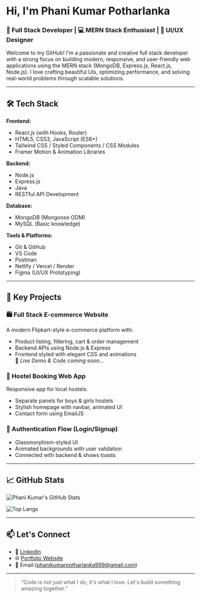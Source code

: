 #  Hi, I'm Phani Kumar Potharlanka

### 🚀 Full Stack Developer | 💻 MERN Stack Enthusiast | 🎨 UI/UX Designer

Welcome to my GitHub! I'm a passionate and creative full stack developer with a strong focus on building modern, responsive, and user-friendly web applications using the MERN stack (MongoDB, Express.js, React.js, Node.js). I love crafting beautiful UIs, optimizing performance, and solving real-world problems through scalable solutions.

---

## 🛠️ Tech Stack

**Frontend:**
- React.js (with Hooks, Router)
- HTML5, CSS3, JavaScript (ES6+)
- Tailwind CSS / Styled Components / CSS Modules
- Framer Motion & Animation Libraries

**Backend:**
- Node.js
- Express.js
- Java
- RESTful API Development

**Database:**
- MongoDB (Mongoose ODM)
- MySQL (Basic knowledge)

**Tools & Platforms:**
- Git & GitHub
- VS Code
- Postman
- Netlify / Vercel / Render
- Figma (UI/UX Prototyping)

---

## 🌟 Key Projects

### 🛍️ Full Stack E-commerce Website  
A modern Flipkart-style e-commerce platform with:
- Product listing, filtering, cart & order management
- Backend APIs using Node.js & Express
- Frontend styled with elegant CSS and animations  
🔗 _Live Demo & Code coming soon..._

### 🏨 Hostel Booking Web App  
Responsive app for local hostels:
- Separate panels for boys & girls hostels
- Stylish homepage with navbar, animated UI
- Contact form using EmailJS

### 🔐 Authentication Flow (Login/Signup)
- Glassmorphism-styled UI
- Animated backgrounds with user validation
- Connected with backend & shows toasts

---

## 📈 GitHub Stats

![Phani Kumar's GitHub Stats](https://github-readme-stats.vercel.app/api?username=Phanikumar9133&show_icons=true&theme=react&count_private=true)

![Top Langs](https://github-readme-stats.vercel.app/api/top-langs/?username=Phanikumar9133&layout=compact&theme=react)

---

## 📫 Let's Connect

- 💼 [LinkedIn](https://www.linkedin.com/in/phani-kumar-potharlanka-9433b5321/)
- 🌐 [Portfolio Website](https://your-portfolio-link.com)
- 📧 Email:(phanikumarpotharlanka999@gmail.com)

---

> “Code is not just what I do, it's what I love. Let's build something amazing together.”

